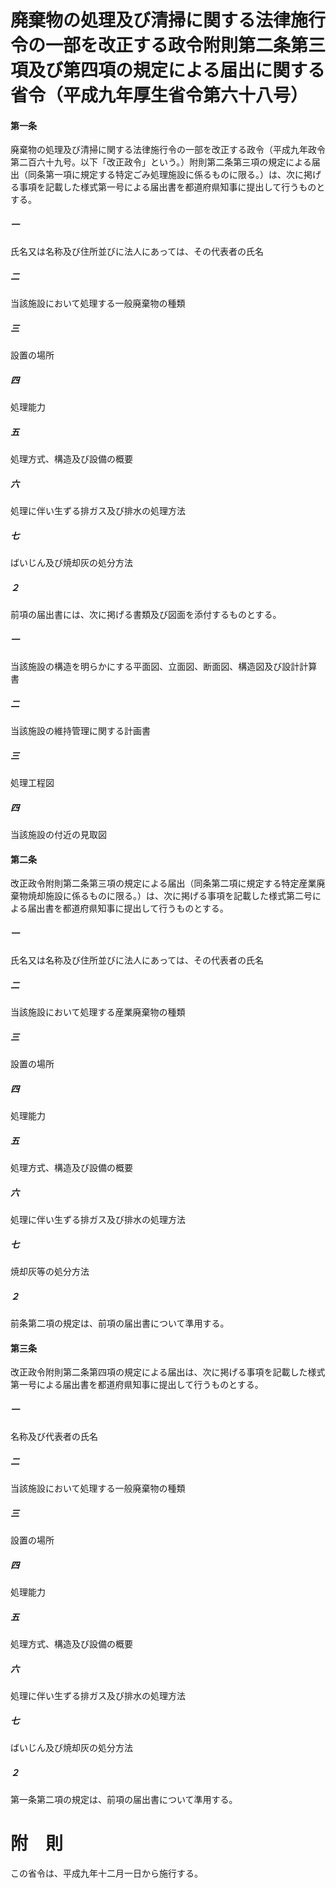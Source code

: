 # 廃棄物の処理及び清掃に関する法律施行令の一部を改正する政令附則第二条第三項及び第四項の規定による届出に関する省令（平成九年厚生省令第六十八号）
#### 第一条
廃棄物の処理及び清掃に関する法律施行令の一部を改正する政令（平成九年政令第二百六十九号。以下「改正政令」という。）附則第二条第三項の規定による届出（同条第一項に規定する特定ごみ処理施設に係るものに限る。）は、次に掲げる事項を記載した様式第一号による届出書を都道府県知事に提出して行うものとする。
##### 一
氏名又は名称及び住所並びに法人にあっては、その代表者の氏名
##### 二
当該施設において処理する一般廃棄物の種類
##### 三
設置の場所
##### 四
処理能力
##### 五
処理方式、構造及び設備の概要
##### 六
処理に伴い生ずる排ガス及び排水の処理方法
##### 七
ばいじん及び焼却灰の処分方法
##### ２
前項の届出書には、次に掲げる書類及び図面を添付するものとする。
##### 一
当該施設の構造を明らかにする平面図、立面図、断面図、構造図及び設計計算書
##### 二
当該施設の維持管理に関する計画書
##### 三
処理工程図
##### 四
当該施設の付近の見取図
#### 第二条
改正政令附則第二条第三項の規定による届出（同条第二項に規定する特定産業廃棄物焼却施設に係るものに限る。）は、次に掲げる事項を記載した様式第二号による届出書を都道府県知事に提出して行うものとする。
##### 一
氏名又は名称及び住所並びに法人にあっては、その代表者の氏名
##### 二
当該施設において処理する産業廃棄物の種類
##### 三
設置の場所
##### 四
処理能力
##### 五
処理方式、構造及び設備の概要
##### 六
処理に伴い生ずる排ガス及び排水の処理方法
##### 七
焼却灰等の処分方法
##### ２
前条第二項の規定は、前項の届出書について準用する。
#### 第三条
改正政令附則第二条第四項の規定による届出は、次に掲げる事項を記載した様式第一号による届出書を都道府県知事に提出して行うものとする。
##### 一
名称及び代表者の氏名
##### 二
当該施設において処理する一般廃棄物の種類
##### 三
設置の場所
##### 四
処理能力
##### 五
処理方式、構造及び設備の概要
##### 六
処理に伴い生ずる排ガス及び排水の処理方法
##### 七
ばいじん及び焼却灰の処分方法
##### ２
第一条第二項の規定は、前項の届出書について準用する。
# 附　則
この省令は、平成九年十二月一日から施行する。
